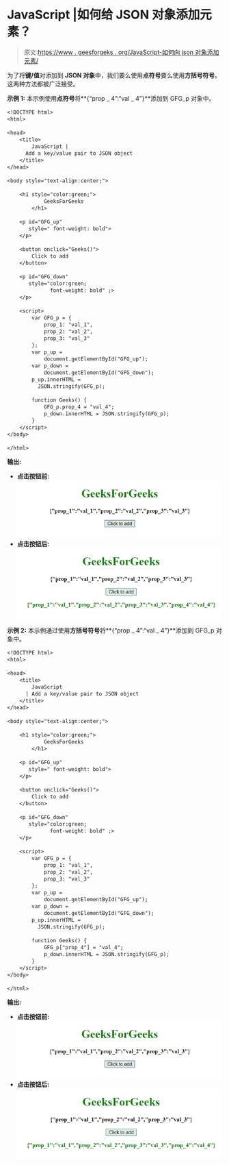 # JavaScript |如何给 JSON 对象添加元素？

> 原文:[https://www . geesforgeks . org/JavaScript-如何向 json 对象添加元素/](https://www.geeksforgeeks.org/javascript-how-to-add-an-element-to-a-json-object/)

为了将**键/值**对添加到 **JSON 对象**中，我们要么使用**点符号**要么使用**方括号符号**。这两种方法都被广泛接受。

**示例 1:** 本示例使用**点符号**将**{“prop _ 4”:“val _ 4”}**添加到 GFG_p 对象中。

```
<!DOCTYPE html>
<html>

<head>
    <title>
        JavaScript |
      Add a key/value pair to JSON object
    </title>
</head>

<body style="text-align:center;">

    <h1 style="color:green;">  
            GeeksForGeeks  
        </h1>

    <p id="GFG_up"
       style=" font-weight: bold">
    </p>

    <button onclick="Geeks()">
        Click to add
    </button>

    <p id="GFG_down" 
       style="color:green;
              font-weight: bold" ;>
    </p>

    <script>
        var GFG_p = {
            prop_1: "val_1",
            prop_2: "val_2",
            prop_3: "val_3"
        };
        var p_up = 
            document.getElementById("GFG_up");
        var p_down = 
            document.getElementById("GFG_down");
        p_up.innerHTML = 
          JSON.stringify(GFG_p);

        function Geeks() {
            GFG_p.prop_4 = "val_4";
            p_down.innerHTML = JSON.stringify(GFG_p);
        }
    </script>
</body>

</html>
```

**输出:**

*   **点击按钮前:**
    ![](img/9c13cfbe74edf69145eaecd644a972bc.png)
*   **点击按钮后:**
    ![](img/08328432971593bf2e8b1f07bd38db4b.png)

**示例 2:** 本示例通过使用**方括号符号**将**{“prop _ 4”:“val _ 4”}**添加到 GFG_p 对象中。

```
<!DOCTYPE html>
<html>

<head>
    <title>
        JavaScript 
      | Add a key/value pair to JSON object
    </title>
</head>

<body style="text-align:center;">

    <h1 style="color:green;">  
            GeeksForGeeks  
        </h1>

    <p id="GFG_up"
       style=" font-weight: bold">
    </p>

    <button onclick="Geeks()">
        Click to add
    </button>

    <p id="GFG_down" 
       style="color:green; 
              font-weight: bold" ;>
    </p>

    <script>
        var GFG_p = {
            prop_1: "val_1",
            prop_2: "val_2",
            prop_3: "val_3"
        };
        var p_up = 
            document.getElementById("GFG_up");
        var p_down = 
            document.getElementById("GFG_down");
        p_up.innerHTML = 
          JSON.stringify(GFG_p);

        function Geeks() {
            GFG_p["prop_4"] = "val_4";
            p_down.innerHTML = JSON.stringify(GFG_p);
        }
    </script>
</body>

</html>
```

**输出:**

*   **点击按钮前:**
    ![](img/9c13cfbe74edf69145eaecd644a972bc.png)
*   **点击按钮后:**
    ![](img/08328432971593bf2e8b1f07bd38db4b.png)